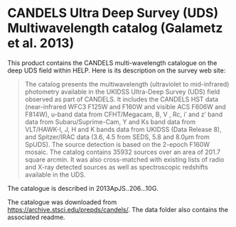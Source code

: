 CANDELS Ultra Deep Survey (UDS) Multiwavelength catalog (Galametz et al. 2013)
==============================================================================

This product contains the CANDELS multi-wavelength catalogue on the deep UDS
field within HELP. Here is its description on the survey web site:

> The catalog presents the multiwavelength (ultraviolet to mid-infrared)
> photometry available in the UKIDSS Ultra-Deep Survey (UDS) field observed as
> part of CANDELS. It includes the CANDELS HST data (near-infrared WFC3 F125W
> and F160W and visible ACS F606W and F814W), u-band data from CFHT/Megacam, B,
> V , Rc, i′ and z′ band data from Subaru/Suprime-Cam, Y and Ks band data from
> VLT/HAWK-I, J, H and K bands data from UKIDSS (Data Release 8), and
> Spitzer/IRAC data (3.6, 4.5 from SEDS, 5.8 and 8.0μm from SpUDS). The source
> detection is based on the 2-epoch F160W mosaic. The catalog contains 35932
> sources over an area of 201.7 square arcmin. It was also cross-matched with
> existing lists of radio and X-ray detected sources as well as spectroscopic
> redshifts available in the UDS.

The catalogue is described in 2013ApJS..206...10G.

The catalogue was downloaded from https://archive.stsci.edu/prepds/candels/. The
data folder also contains the associated readme.
